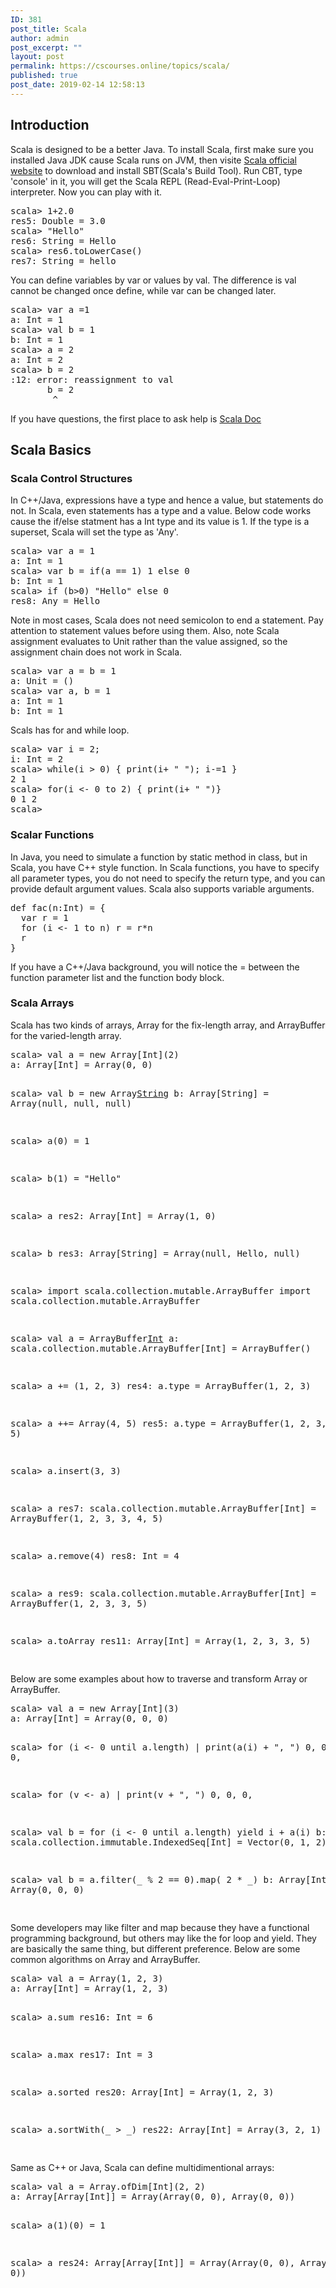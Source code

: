 ```yaml
---
ID: 381
post_title: Scala
author: admin
post_excerpt: ""
layout: post
permalink: https://cscourses.online/topics/scala/
published: true
post_date: 2019-02-14 12:58:13
---
```

<h2>Introduction</h2>
Scala is designed to be a better Java.
To install Scala, first make sure you installed Java JDK cause Scala runs on JVM, then visite <a href="https: www.scala-lang.org">Scala official website</a> to download and install SBT(Scala's Build Tool).
Run CBT, type 'console' in it, you will get the Scala REPL (Read-Eval-Print-Loop) interpreter.
Now you can play with it.
<pre lang="scala">scala&gt; 1+2.0
res5: Double = 3.0
scala&gt; "Hello"
res6: String = Hello
scala&gt; res6.toLowerCase()
res7: String = hello
</pre>
You can define variables by var or values by val. The difference is val cannot be changed once define, while var can be changed later.
<pre lang="scala">scala&gt; var a =1
a: Int = 1
scala&gt; val b = 1
b: Int = 1
scala&gt; a = 2
a: Int = 2
scala&gt; b = 2
<console>:12: error: reassignment to val
       b = 2
        ^
</console></pre>
If you have questions, the first place to ask help is <a href="https://docs.scala-lang.org/">Scala Doc</a>
<h2>Scala Basics</h2>
<h3>Scala Control Structures</h3>
In C++/Java, expressions have a type and hence a value, but statements do not. In Scala, even statements has a type and a value. Below code works cause the if/else statment has a Int type and its value is 1. If the type is a superset, Scala will set the type as 'Any'.
<pre lang="scala">scala&gt; var a = 1
a: Int = 1
scala&gt; var b = if(a == 1) 1 else 0
b: Int = 1
scala&gt; if (b&gt;0) "Hello" else 0
res8: Any = Hello
</pre>
Note in most cases, Scala does not need semicolon to end a statement.
Pay attention to statement values before using them.
Also, note Scala assignment evaluates to Unit rather than the value assigned, so the assignment chain does not work in Scala.
<pre lang="scala">scala&gt; var a = b = 1
a: Unit = ()
scala&gt; var a, b = 1
a: Int = 1
b: Int = 1
</pre>
Scals has for and while loop.
<pre lang="scala">scala&gt; var i = 2;
i: Int = 2
scala&gt; while(i &gt; 0) { print(i+ " "); i-=1 }
2 1
scala&gt; for(i &lt;- 0 to 2) { print(i+ " ")}
0 1 2
scala&gt;
</pre>
<h3>Scalar Functions</h3>
In Java, you need to simulate a function by static method in class, but in Scala, you have C++ style function.
In Scala functions, you have to specify all parameter types, you do not need to specify the return type, and you can provide default argument values. Scala also supports variable arguments.
<pre lang="scala">def fac(n:Int) = {
  var r = 1
  for (i &lt;- 1 to n) r = r*n
  r
}
</pre>
If you have a C++/Java background, you will notice the = between the function parameter list and the function body block.
<h3>Scala Arrays</h3>
Scala has two kinds of arrays, Array for the fix-length array, and ArrayBuffer for the varied-length array.
<pre code="scala">scala&gt; val a = new Array[Int](2)
a: Array[Int] = Array(0, 0)

scala&gt; val b = new Array[String](3)
b: Array[String] = Array(null, null, null)

scala&gt; a(0) = 1

scala&gt; b(1) = "Hello"

scala&gt; a
res2: Array[Int] = Array(1, 0)

scala&gt; b
res3: Array[String] = Array(null, Hello, null)

scala&gt; import scala.collection.mutable.ArrayBuffer
import scala.collection.mutable.ArrayBuffer

scala&gt; val a = ArrayBuffer[Int]()
a: scala.collection.mutable.ArrayBuffer[Int] = ArrayBuffer()

scala&gt; a += (1, 2, 3)
res4: a.type = ArrayBuffer(1, 2, 3)

scala&gt; a ++= Array(4, 5)
res5: a.type = ArrayBuffer(1, 2, 3, 4, 5)

scala&gt; a.insert(3, 3)

scala&gt; a
res7: scala.collection.mutable.ArrayBuffer[Int] = ArrayBuffer(1, 2, 3, 3, 4, 5)

scala&gt; a.remove(4)
res8: Int = 4

scala&gt; a
res9: scala.collection.mutable.ArrayBuffer[Int] = ArrayBuffer(1, 2, 3, 3, 5)

scala&gt; a.toArray
res11: Array[Int] = Array(1, 2, 3, 3, 5)

</pre>
Below are some examples about how to traverse and transform Array or ArrayBuffer.
<pre lang="scala">scala&gt; val a = new Array[Int](3)
a: Array[Int] = Array(0, 0, 0)

scala&gt; for (i &lt;- 0 until a.length)
     |   print(a(i) + ", ")
0, 0, 0,

scala&gt; for (v &lt;- a)
     |   print(v + ", ")
0, 0, 0,

scala&gt; val b = for (i &lt;- 0 until a.length) yield i + a(i)
b: scala.collection.immutable.IndexedSeq[Int] = Vector(0, 1, 2)

scala&gt; val b = a.filter(_ % 2 == 0).map( 2 * _)
b: Array[Int] = Array(0, 0, 0)

</pre>
Some developers may like filter and map because they have a functional programming background, but others may like the for loop and yield. They are basically the same thing, but different preference.
Below are some common algorithms on Array and ArrayBuffer.
<pre lang="scala">scala&gt; val a = Array(1, 2, 3)
a: Array[Int] = Array(1, 2, 3)

scala&gt; a.sum
res16: Int = 6

scala&gt; a.max
res17: Int = 3

scala&gt; a.sorted
res20: Array[Int] = Array(1, 2, 3)

scala&gt; a.sortWith(_ &gt; _)
res22: Array[Int] = Array(3, 2, 1)

</pre>
Same as C++ or Java, Scala can define multidimentional arrays:
<pre lang="scala">scala&gt; val a = Array.ofDim[Int](2, 2)
a: Array[Array[Int]] = Array(Array(0, 0), Array(0, 0))

scala&gt; a(1)(0) = 1

scala&gt; a
res24: Array[Array[Int]] = Array(Array(0, 0), Array(1, 0))

</pre>